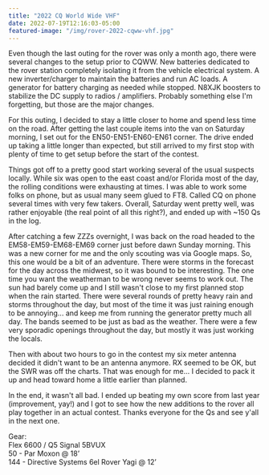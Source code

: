 ```yaml
---
title: "2022 CQ World Wide VHF"
date: 2022-07-19T12:16:03-05:00
featured-image: "/img/rover-2022-cqww-vhf.jpg"
---
```


Even though the last outing for the rover was only a month ago, there
were several changes to the setup prior to CQWW.  New batteries dedicated
to the rover station completely isolating it from the vehicle electrical
system.  A new inverter/charger to maintain the batteries and run AC
loads. A generator for battery charging as needed while stopped.  N8XJK
boosters to stabilize the DC supply to radios / amplifiers. Probably
something else I'm forgetting, but those are the major changes.

For this outing, I decided to stay a little closer to home and spend less
time on the road.  After getting the last couple items into the van on
Saturday morning, I set out for the EN50-EN51-EN60-EN61 corner.  The
drive ended up taking a little longer than expected, but still arrived
to my first stop with plenty of time to get setup before the start of
the contest.

Things got off to a pretty good start working several of the usual
suspects locally.  While six was open to the east coast and/or Florida
most of the day, the rolling conditions were exhausting at times.  I
was able to work some folks on phone, but as usual many seem glued to
FT8.  Called CQ on phone several times with very few takers.  Overall,
Saturday went pretty well, was rather enjoyable (the real point of all
this right?), and ended up with ~150 Qs in the log.

After catching a few ZZZs overnight, I was back on the road headed to
the EM58-EM59-EM68-EM69 corner just before dawn Sunday morning.  This
was a new corner for me and the only scouting was via Google maps.
So, this one would be a bit of an adventure.  There were storms in
the forecast for the day across the midwest, so it was bound to be
interesting.  The one time you want the weatherman to be wrong never
seems to work out.  The sun had barely come up and I still wasn't close
to my first planned stop when the rain started.  There were several
rounds of pretty heavy rain and storms throughout the day, but most
of the time it was just raining enough to be annoying... and keep me
from running the generator pretty much all day.  The bands seemed to
be just as bad as the weather.  There were a few very sporadic
openings throughout the day, but mostly it was just working the locals.

Then with about two hours to go in the contest my six meter antenna
decided it didn't want to be an antenna anymore.  RX seemed to be OK,
but the SWR was off the charts.  That was enough for me... I decided
to pack it up and head toward home a little earlier than planned.

In the end, it wasn't all bad.  I ended up beating my own score from
last year (improvement, yay!) and I got to see how the new additions
to the rover all play together in an actual contest.  Thanks
everyone for the Qs and see y'all in the next one.

Gear:\
Flex 6600 / Q5 Signal 5BVUX\
50  - Par Moxon @ 18’\
144 - Directive Systems  6el Rover Yagi @ 12’
